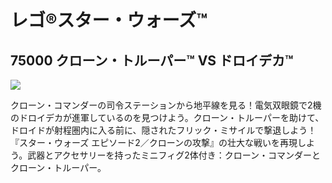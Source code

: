 # レゴ®スター・ウォーズ™

## 75000 クローン・トルーパー™ VS ドロイデカ™

![](https://www.lego.com/cdn/product-assets/product.img.pri/75000_prod.jpg)

クローン・コマンダーの司令ステーションから地平線を見る！電気双眼鏡で2機のドロイデカが進軍しているのを見つけよう。クローン・トルーパーを助けて、ドロイドが射程圏内に入る前に、隠されたフリック・ミサイルで撃退しよう！『スター・ウォーズ エピソード2／クローンの攻撃』の壮大な戦いを再現しよう。武器とアクセサリーを持ったミニフィグ2体付き：クローン・コマンダーとクローン・トルーパー。